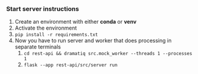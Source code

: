 ### Start server instructions

1. Create an environment with either **conda** or **venv**
2. Activate the environment
3. `pip install -r requirements.txt`
4. Now you have to run server and worker that does processing in separate terminals
    1. `cd rest-api && dramatiq src.mock_worker --threads 1 --processes 1`
    2. `flask --app rest-api/src/server run`
